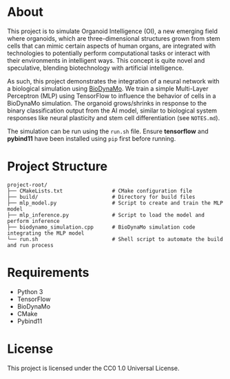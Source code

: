 # About

This project is to simulate Organoid Intelligence (OI), a new emerging field where organoids, which are three-dimensional structures grown from stem cells that can mimic certain aspects of human organs, are integrated with technologies to potentially perform computational tasks or interact with their environments in intelligent ways. This concept is quite novel and speculative, blending biotechnology with artificial intelligence.

As such, this project demonstrates the integration of a neural network with a biological simulation using [BioDynaMo](https://www.biodynamo.org/). We train a simple Multi-Layer Perceptron (MLP) using TensorFlow to influence the behavior of cells in a BioDynaMo simulation. The organoid grows/shrinks in response to the binary classification output from the AI model, similar to biological system responses like neural plasticity and stem cell differentiation (see `NOTES.md`).

The simulation can be run using the `run.sh` file. Ensure **tensorflow** and **pybind11** have been installed using `pip` first before running.


# Project Structure

```
project-root/
├── CMakeLists.txt                # CMake configuration file
├── build/                        # Directory for build files
├── mlp_model.py                  # Script to create and train the MLP model
├── mlp_inference.py              # Script to load the model and perform inference
├── biodynamo_simulation.cpp      # BioDynaMo simulation code integrating the MLP model
└── run.sh                        # Shell script to automate the build and run process
```


# Requirements

* Python 3
* TensorFlow
* BioDynaMo
* CMake
* Pybind11


# License

This project is licensed under the CC0 1.0 Universal License.
